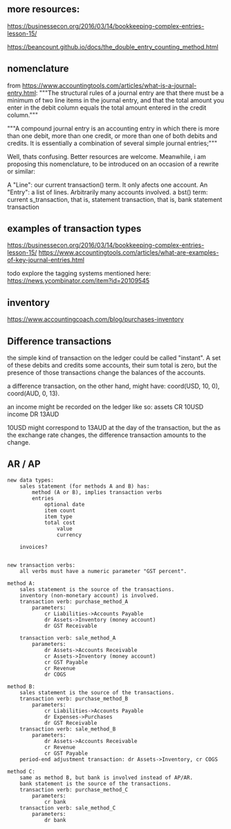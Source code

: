 
## more resources:

https://businessecon.org/2016/03/14/bookkeeping-complex-entries-lesson-15/


https://beancount.github.io/docs/the_double_entry_counting_method.html

## nomenclature

from https://www.accountingtools.com/articles/what-is-a-journal-entry.html:
"""The structural rules of a journal entry are that there must be a minimum of two line items in the journal entry, and that the total amount you enter in the debit column equals the total amount entered in the credit column."""

"""A compound journal entry is an accounting entry in which there is more than one debit, more than one credit, or more than one of both debits and credits. It is essentially a combination of several simple journal entries;"""

Well, thats confusing. Better resources are welcome. Meanwhile, i am proposing this nomenclature, to be introduced on an occasion of a rewrite or similar:

A "Line": our current transaction() term. It only afects one account.
An "Entry": a list of lines. Arbitrarily many accounts involved.
a bst() term: current s_transaction, that is, statement transaction, that is, bank statement transaction


## examples of transaction types
https://businessecon.org/2016/03/14/bookkeeping-complex-entries-lesson-15/
https://www.accountingtools.com/articles/what-are-examples-of-key-journal-entries.html

todo explore the tagging systems mentioned here: https://news.ycombinator.com/item?id=20109545


## inventory
https://www.accountingcoach.com/blog/purchases-inventory


## Difference transactions


the simple kind of transaction on the ledger could be called "instant". A set of these debits and credits some accounts, their sum total is zero, but the presence of those transactions change the balances of the accounts.

a difference transaction, on the other hand, might have: coord(USD, 10, 0), coord(AUD, 0, 13).

an income might be recorded on the ledger like so:
assets CR 10USD
income DR 13AUD

10USD might correspond to 13AUD at the day of the transaction, but the as the exchange rate changes, the difference transaction amounts to the change. 



## AR / AP
```
new data types:
	sales statement (for methods A and B) has:
		method (A or B), implies transaction verbs
		entries 
			optional date
			item count
			item type
			total cost
				value
				currency

	invoices?


new transaction verbs:
	all verbs must have a numeric parameter "GST percent".
	
method A:
	sales statement is the source of the transactions.
	inventory (non-monetary account) is involved.
	transaction verb: purchase_method_A
		parameters:
			cr Liabilities->Accounts Payable
			dr Assets->Inventory (money account)
			dr GST Receivable

	transaction verb: sale_method_A
		parameters:
			dr Assets->Accounts Receivable
			cr Assets->Inventory (money account)
			cr GST Payable
			cr Revenue
			dr COGS

method B:
	sales statement is the source of the transactions.
	transaction verb: purchase_method_B
		parameters:
			cr Liabilities->Accounts Payable
			dr Expenses->Purchases
			dr GST Receivable
	transaction verb: sale_method_B
		parameters:
			dr Assets->Accounts Receivable
			cr Revenue
			cr GST Payable
	period-end adjustment transaction: dr Assets->Inventory, cr COGS

method C:
	same as method B, but bank is involved instead of AP/AR.
	bank statement is the source of the transactions.
	transaction verb: purchase_method_C
		parameters:
			cr bank
	transaction verb: sale_method_C
		parameters:
			dr bank

```


